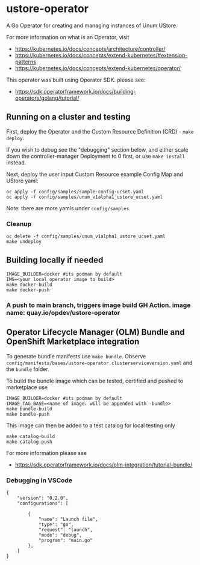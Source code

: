 # ustore-operator
A Go Operator for creating and managing instances of Unum UStore.

For more information on what is an Operator, visit 
- https://kubernetes.io/docs/concepts/architecture/controller/
- https://kubernetes.io/docs/concepts/extend-kubernetes/#extension-patterns
- https://kubernetes.io/docs/concepts/extend-kubernetes/operator/

This operator was built using Operator SDK. please see: 
- https://sdk.operatorframework.io/docs/building-operators/golang/tutorial/


## Running on a cluster and testing

First, deploy the Operator and the Custom Resource Definition (CRD) - `make deploy`.

If you wish to debug see the "debugging" section below, and either scale down the controller-manager Deployment to 0 first, or use `make install` instead.

Next, deploy the user input Custom Resource example Config Map and UStore yaml:
```
oc apply -f config/samples/sample-config-ucset.yaml
oc apply -f config/samples/unum_v1alpha1_ustore_ucset.yaml 
```
Note: there are more yamls under `config/samples`

### Cleanup
```
oc delete -f config/samples/unum_v1alpha1_ustore_ucset.yaml 
make undeploy
```

## Building locally if needed
```
IMAGE_BUILDER=docker #its podman by default
IMG=<your local operator image to build>
make docker-build
make docker-push
```

### A push to main branch, triggers image build GH Action. image name: quay.io/opdev/ustore-operator

## Operator Lifecycle Manager (OLM) Bundle and OpenShift Marketplace integration

To generate bundle manifests use `make bundle`.
Observe `config/manifests/bases/ustore-operator.clusterserviceversion.yaml` and the `bundle` folder.

To build the bundle image which can be tested, certified and pushed to marketplace use 
```
IMAGE_BUILDER=docker #its podman by default
IMAGE_TAG_BASE=<name of image. will be appended with -bundle>
make bundle-build
make bundle-push
```

This image can then be added to a test catalog for local testing only
```
make catalog-build
make catalog-push
```

For more information please see
-  https://sdk.operatorframework.io/docs/olm-integration/tutorial-bundle/

### Debugging in VSCode
```
{
    "version": "0.2.0",
    "configurations": [
        
        {
            "name": "Launch file",
            "type": "go",
            "request": "launch",
            "mode": "debug",
            "program": "main.go"
        },
    ]
}
```